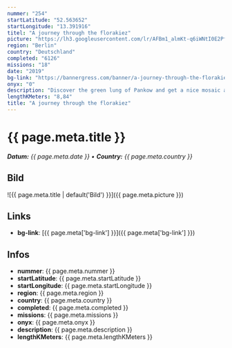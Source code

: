 ```yaml
---
nummer: "254"
startLatitude: "52.563652"
startLongitude: "13.391916"
titel: "A journey through the florakiez"
picture: "https://lh3.googleusercontent.com/lr/AFBm1_almKt-q6iWNtI0E2Pf4WPTTHC49awVj4Kn0IKVu0LRhApqY3r2yJjfvW_1tXgPtw93R5y6uXlpVBix-tOaR1fK9rs_z4ss0Rhr49LYhzrhA8CThGWHqSNmnww8X8fKr4vxxtt-VS7UIu6eVeeuGcw6Yaq32BKiMR246dip7V4sHwCom1ZWWI7eh7aFfLEd4WLh__WJtEhcksTOwZL-cD9IiD5wDVZZBYCc0bHOokLbFYzcLnVxFxmGiNutWIhusi1r79fQ1AHjJZcOleC6fa_w9suiNo2B6Q9wlRq8tVQyM-DuW0ss28vCaZSLnoCRPkhBatXYJ3h8RybNxCI8vi9NdrwpIOY0ZZuoFvNpuEt02lWcV9-9TfPIc5cDEcCOjWVr4zH0PRhSUtm3w9Rpa6yhLor6zhguKqQmctj_R2eAYz9VS_bKo2LeAvvLYKz2Qra2bSwdr-aZ4JziDClKpMOHH58QUKpt5Uu5puLna_Crr2D-1qQ7S4vE8p9HqZw8D8ZU715BGy2STo6ProLPs6RGaioVc_T1lv0HZvf8x-q_RE-crR3LEWAHJ4fFWgUle6QrutDe3ez92zvTPRAxn7opmiiVBW3lSb1uChbXbtGuSMZSEzattnfuFAduq1PN4rQa0ox7t_BqQdE61Ny0EIRfZHf5nWmlYmT_thFwvDF3HJyGVEL3xKLjkYJUUBxTv6GGySOgHwxOFYMlmiGo6QrECNNO53O28Hk0SM1bP3lUTIblySGg9dnCbANB806ywBPzsIxclbJ9ydcTlVs7Tc3KtNNXvVMFHs8hcYUwh4Pu5XcV9svINb_gKPW_sY_XFhEeYGGsDsKW4cWtValC3VzIvZk33e8"
region: "Berlin"
country: "Deutschland"
completed: "6126"
missions: "18"
date: "2019"
bg-link: "https://bannergress.com/banner/a-journey-through-the-florakiez-ac90"
onyx: "0"
description: "Discover the green lung of Pankow and get a nice mosaic as a reminder. All missions are hack only."
lengthKMeters: "8,84"
title: "A journey through the florakiez"
---
```


# {{ page.meta.title }}
_**Datum:** {{ page.meta.date }} • **Country:** {{ page.meta.country }}_

## Bild
![{{ page.meta.title | default('Bild') }}]({{ page.meta.picture }})

## Links
- **bg-link**: [{{ page.meta['bg-link'] }}]({{ page.meta['bg-link'] }})

## Infos
- **nummer**: {{ page.meta.nummer }}
- **startLatitude**: {{ page.meta.startLatitude }}
- **startLongitude**: {{ page.meta.startLongitude }}
- **region**: {{ page.meta.region }}
- **country**: {{ page.meta.country }}
- **completed**: {{ page.meta.completed }}
- **missions**: {{ page.meta.missions }}
- **onyx**: {{ page.meta.onyx }}
- **description**: {{ page.meta.description }}
- **lengthKMeters**: {{ page.meta.lengthKMeters }}

